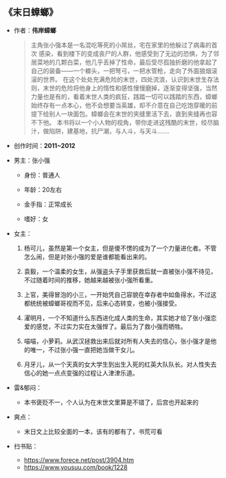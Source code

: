 ## 《末日蟑螂》

- 作者：**伟岸蟑螂**
  
    > 主角张小强本是一名混吃等死的小屌丝，宅在家里的他躲过了病毒的首次
    感染，看到楼下的变成丧尸的人群，他感受到了无边的恐惧，为了邻居菜地的几颗白菜，他几乎丢掉了性命，最后受尽孤独折磨的他拿起了自己的装备——一个榔头，一把弩弓，一把水管枪，走向了外面狼烟滚滚的世界。
    在这个处处充满危险的末世，四处流浪，认识到末世生存法则，末世的危险将他身上的惰性和感性慢慢磨掉，逐渐变得坚强，当然力量也是有的，看着末世人类的疯狂，践踏一切可以践踏的东西，蟑螂始终存有一点本心，他不会想要当英雄，却不介意在自己吃饱穿暖的前提下给别人一块面包。蟑螂会在末世的夹缝里活下去，直到夹缝再也容不下他。
    本书将以一个小人物的视角，带你走进这残酷的末世，绞尽脑汁，做陷阱，建基地，抗尸潮，与人斗，与天斗.......

- 创作时间：**2011~2012**

- 男主：张小强

  * 身份：普通人
  
  * 年龄：20左右
  * 金手指：正常成长
  * 嗜好：女

- 女主：

  1. 杨可儿，虽然是第一个女主，但是傻不愣的成为了一个力量进化者。不管怎么闹，但是对张小强的爱是谁都能看出来的。

  2. 袁毅，一个温柔的女生，从强盗头子手里获救后就一直被张小强不待见，不过随着时间的推移，她越来越被张小强所看重。
  3. 上官，美得冒泡的小三，一开始凭自己容貌在幸存者中如鱼得水，不过这都统统被蟑螂哥视而不见，后来心态转变，也被小强接受。
  4. 濯明月，一个不知道什么东西进化成人类的生命，其实她才给了张小强恋爱的感觉，不过实力实在太强悍了。最后为了救小强而牺牲。
  5. 喵喵，小萝莉。从武汉拯救出来后就对所有人失去的信心，张小强才是他的唯一，不过张小强一直把她当做干女儿。
  6. 月牙儿，从一个天真的女大学生到出生入死的红英大队队长。对人性失去信心的她一点点变强的过程让人津津乐道。

- 雷&郁闷：

  * 本书褒贬不一，个人认为在末世文里算是不错了，后宫也开起来的

- 爽点：
  
  * 末日文上比较全面的一本，该有的都有了，书荒可看

- 扫书贴：
  
  * <https://www.forece.net/post/3904.htm>
  * <https://www.yousuu.com/book/1228>